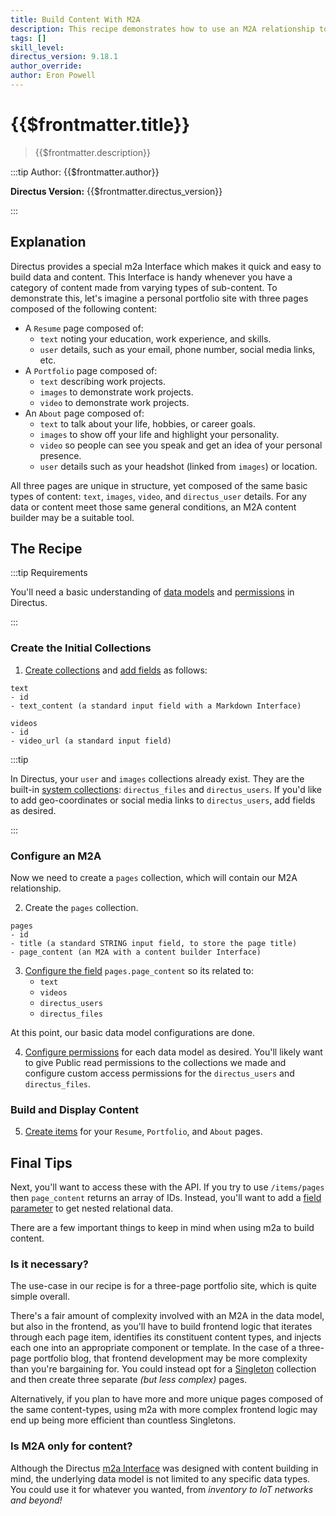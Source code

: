```yaml
---
title: Build Content With M2A
description: This recipe demonstrates how to use an M2A relationship to build content dynamically.
tags: []
skill_level:
directus_version: 9.18.1
author_override:
author: Eron Powell
---
```


# {{$frontmatter.title}}

> {{$frontmatter.description}}

:::tip Author: {{$frontmatter.author}}

<!-- **Skill Level:** {{$frontmatter.skill_level}}\ -->

**Directus Version:** {{$frontmatter.directus_version}}

<!-- **Tags:** {{$frontmatter.tags.join(", ")}} -->

:::

## Explanation

Directus provides a special m2a Interface which makes it quick and easy to build data and content. This Interface is
handy whenever you have a category of content made from varying types of sub-content. To demonstrate this, let's imagine
a personal portfolio site with three pages composed of the following content:

- A `Resume` page composed of:
  - `text` noting your education, work experience, and skills.
  - `user` details, such as your email, phone number, social media links, etc.
- A `Portfolio` page composed of:
  - `text` describing work projects.
  - `images` to demonstrate work projects.
  - `video` to demonstrate work projects.
- An `About` page composed of:
  - `text` to talk about your life, hobbies, or career goals.
  - `images` to show off your life and highlight your personality.
  - `video` so people can see you speak and get an idea of your personal presence.
  - `user` details such as your headshot (linked from `images`) or location.

All three pages are unique in structure, yet composed of the same basic types of content: `text`, `images`, `video`, and
`directus_user` details. For any data or content meet those same general conditions, an M2A content builder may be a
suitable tool.

## The Recipe

:::tip Requirements

You'll need a basic understanding of [data models](/configuration/data-model.md) and
[permissions](/configuration/users-roles-permissions.md) in Directus.

:::

<!--
<video autoplay playsinline muted loop controls>
	<source src="" type="video/mp4" />
</video> -->

### Create the Initial Collections

1. [Create collections](/configuration/data-model/collections.md#create-a-collection) and
   [add fields](/configuration/data-model/fields.md#create-a-field-advanced) as follows:

```
text
- id
- text_content (a standard input field with a Markdown Interface)
```

```
videos
- id
- video_url (a standard input field)
```

:::tip

In Directus, your `user` and `images` collections already exist. They are the built-in
[system collections](/configuration/data-model/collections.html#system-collections): `directus_files` and
`directus_users`. If you'd like to add geo-coordinates or social media links to `directus_users`, add fields as desired.

:::

### Configure an M2A

Now we need to create a `pages` collection, which will contain our M2A relationship.

2. Create the `pages` collection.

```
pages
- id
- title (a standard STRING input field, to store the page title)
- page_content (an M2A with a content builder Interface)
```

3. [Configure the field](/configuration/data-model/fields.md#configure-a-field) `pages.page_content` so its related to:
   - `text`
   - `videos`
   - `directus_users`
   - `directus_files`

At this point, our basic data model configurations are done.

4. [Configure permissions](/configuration/users-roles-permissions/permissions.md#configure-permissions) for each data
   model as desired. You'll likely want to give Public read permissions to the collections we made and configure custom
   access permissions for the `directus_users` and `directus_files`.

### Build and Display Content

5. [Create items](/app/content/items.md#create-an-item) for your `Resume`, `Portfolio`, and `About` pages.

## Final Tips

Next, you'll want to access these with the API. If you try to use `/items/pages` then `page_content` returns an array of
IDs. Instead, you'll want to add a [field parameter](/reference/query.html#many-to-any-union-types) to get nested
relational data.

There are a few important things to keep in mind when using m2a to build content.

### Is it necessary?

The use-case in our recipe is for a three-page portfolio site, which is quite simple overall.

There's a fair amount of complexity involved with an M2A in the data model, but also in the frontend, as you'll have to
build frontend logic that iterates through each page item, identifies its constituent content types, and injects each
one into an appropriate component or template. In the case of a three-page portfolio blog, that frontend development may
be more complexity than you're bargaining for. You could instead opt for a
[Singleton](/getting-started/glossary.html#singleton) collection and then create three separate _(but less complex)_
pages.

Alternatively, if you plan to have more and more unique pages composed of the same content-types, using m2a with more
complex frontend logic may end up being more efficient than countless Singletons.

### Is M2A only for content?

Although the Directus [m2a Interface]() was designed with content building in mind, the underlying data model is not
limited to any specific data types. You could use it for whatever you wanted, from _inventory to IoT networks and
beyond!_

